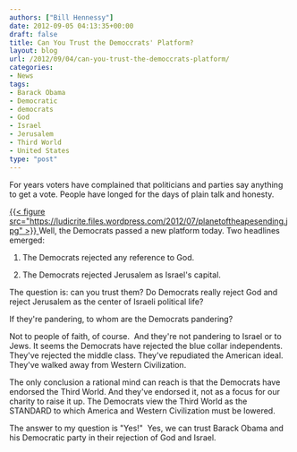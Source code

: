 ```yaml
---
authors: ["Bill Hennessy"]
date: 2012-09-05 04:13:35+00:00
draft: false
title: Can You Trust the Democcrats' Platform?
layout: blog
url: /2012/09/04/can-you-trust-the-democcrats-platform/
categories:
- News
tags:
- Barack Obama
- Democratic
- democrats
- God
- Israel
- Jerusalem
- Third World
- United States
type: "post"
---
```


For years voters have complained that politicians and parties say anything to get a vote. People have longed for the days of plain talk and honesty.

[{{< figure src="https://ludicrite.files.wordpress.com/2012/07/planetoftheapesending.jpg" >}}
](https://ludicrite.files.wordpress.com/2012/07/planetoftheapesending.jpg)Well, the Democrats passed a new platform today. Two headlines emerged:

1. The Democrats rejected any reference to God.

2. The Democrats rejected Jerusalem as Israel's capital.

The question is: can you trust them? Do Democrats really reject God and reject Jerusalem as the center of Israeli political life?

If they're pandering, to whom are the Democrats pandering?

Not to people of faith, of course.  And they're not pandering to Israel or to Jews. It seems the Democrats have rejected the blue collar independents. They've rejected the middle class. They've repudiated the American ideal. They've walked away from Western Civilization.

The only conclusion a rational mind can reach is that the Democrats have endorsed the Third World. And they've endorsed it, not as a focus for our charity to raise it up. The Democrats view the Third World as the STANDARD to which America and Western Civilization must be lowered.

The answer to my question is "Yes!"  Yes, we can trust Barack Obama and his Democratic party in their rejection of God and Israel.
